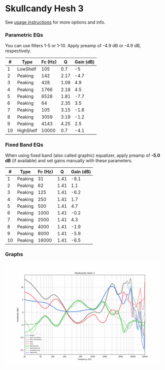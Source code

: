 # Skullcandy Hesh 3
See [usage instructions](https://github.com/jaakkopasanen/AutoEq#usage) for more options and info.

### Parametric EQs
You can use filters 1-5 or 1-10. Apply preamp of -4.9 dB or -4.9 dB, respectively.

|   # | Type      |   Fc (Hz) |    Q |   Gain (dB) |
|-----|-----------|-----------|------|-------------|
|   1 | LowShelf  |       105 | 0.7  |        -5   |
|   2 | Peaking   |       142 | 2.17 |        -4.7 |
|   3 | Peaking   |       428 | 1.08 |         4.9 |
|   4 | Peaking   |      1766 | 2.18 |         4.5 |
|   5 | Peaking   |      6528 | 1.81 |        -7.7 |
|   6 | Peaking   |        64 | 2.35 |         3.5 |
|   7 | Peaking   |       105 | 3.15 |        -1.6 |
|   8 | Peaking   |      3059 | 3.19 |        -1.2 |
|   9 | Peaking   |      4143 | 4.25 |         2.5 |
|  10 | HighShelf |     10000 | 0.7  |        -4.1 |

### Fixed Band EQs
When using fixed band (also called graphic) equalizer, apply preamp of **-5.0 dB** (if available) and set gains manually with these parameters.

|   # | Type    |   Fc (Hz) |    Q |   Gain (dB) |
|-----|---------|-----------|------|-------------|
|   1 | Peaking |        31 | 1.41 |        -8.1 |
|   2 | Peaking |        62 | 1.41 |         1.1 |
|   3 | Peaking |       125 | 1.41 |        -6.2 |
|   4 | Peaking |       250 | 1.41 |         1.7 |
|   5 | Peaking |       500 | 1.41 |         4.7 |
|   6 | Peaking |      1000 | 1.41 |        -0.2 |
|   7 | Peaking |      2000 | 1.41 |         4.3 |
|   8 | Peaking |      4000 | 1.41 |        -1.9 |
|   9 | Peaking |      8000 | 1.41 |        -5.9 |
|  10 | Peaking |     16000 | 1.41 |        -6.5 |

### Graphs
![](./Skullcandy%20Hesh%203.png)
